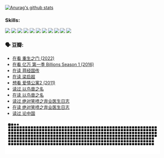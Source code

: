 
[![Anurag's github stats](https://github-readme-stats.vercel.app/api?username=w940853815)](https://github.com/anuraghazra/github-readme-stats)

### Skills:

<code><img height="32" src="https://cdn.jsdelivr.net/npm/simple-icons@v5/icons/python.svg"></code>
<code><img height="32" src="https://cdn.jsdelivr.net/npm/simple-icons@v5/icons/javascript.svg"></code>
<code><img height="32" src="https://cdn.jsdelivr.net/npm/simple-icons@v5/icons/django.svg"></code>
<code><img height="32" src="https://cdn.jsdelivr.net/npm/simple-icons@v5/icons/flask.svg"></code>
<code><img height="32" src="https://cdn.jsdelivr.net/npm/simple-icons@v5/icons/vuetify.svg"></code>
<code><img height="32" src="https://cdn.jsdelivr.net/npm/simple-icons@v5/icons/git.svg"></code>
<code><img height="32" src="https://cdn.jsdelivr.net/npm/simple-icons@v5/icons/docker.svg"></code>
<code><img height="32" src="https://cdn.jsdelivr.net/npm/simple-icons@v5/icons/postgresql.svg"></code>
<code><img height="32" src="https://cdn.jsdelivr.net/npm/simple-icons@v5/icons/elasticsearch.svg"></code>
<code><img height="32" src="https://cdn.jsdelivr.net/npm/simple-icons@v5/icons/macos.svg"></code>
<code><img height="32" src="https://cdn.jsdelivr.net/npm/simple-icons@v5/icons/linux.svg"></code>

### 🗣 豆瓣:

<!-- DOUBAN-ACTIVITIES:START -->
- [在看 重生之门‎ (2022)](https://www.douban.com/people/136069238/status/3882598762/?_i=54000392)
- [在看 亿万 第一季 Billions Season 1‎ (2016)](https://www.douban.com/people/136069238/status/3878098700/?_i=54000392)
- [在读 蒋经国传](https://www.douban.com/people/136069238/status/3877458956/?_i=54000392)
- [在读 梁启超](https://www.douban.com/people/136069238/status/3876806133/?_i=54000392)
- [想看 爱情公寓2‎ (2011)](https://www.douban.com/people/136069238/status/3876682115/?_i=54000392)
- [读过 以鸟兽之名](https://www.douban.com/people/136069238/status/3876369302/?_i=54000392)
- [在读 以鸟兽之名](https://www.douban.com/people/136069238/status/3869094471/?_i=54000392)
- [读过 绝对笑喷之弃业医生日志](https://www.douban.com/people/136069238/status/3869093225/?_i=54000392)
- [在读 绝对笑喷之弃业医生日志](https://www.douban.com/people/136069238/status/3862106751/?_i=54000392)
- [读过 论中国](https://www.douban.com/people/136069238/status/3862105795/?_i=54000392)
<!-- DOUBAN-ACTIVITIES:END -->


![Snake animation](https://raw.githubusercontent.com/w940853815/w940853815/output/github-contribution-grid-snake.svg)

<!--
**w940853815/w940853815** is a ✨ _special_ ✨ repository because its `README.md` (this file) appears on your GitHub profile.

Here are some ideas to get you started:

- 🔭 I’m currently working on ...
- 🌱 I’m currently learning ...
- 👯 I’m looking to collaborate on ...
- 🤔 I’m looking for help with ...
- 💬 Ask me about ...
- 📫 How to reach me: ...
- 😄 Pronouns: ...
- ⚡ Fun fact: ...
-->
